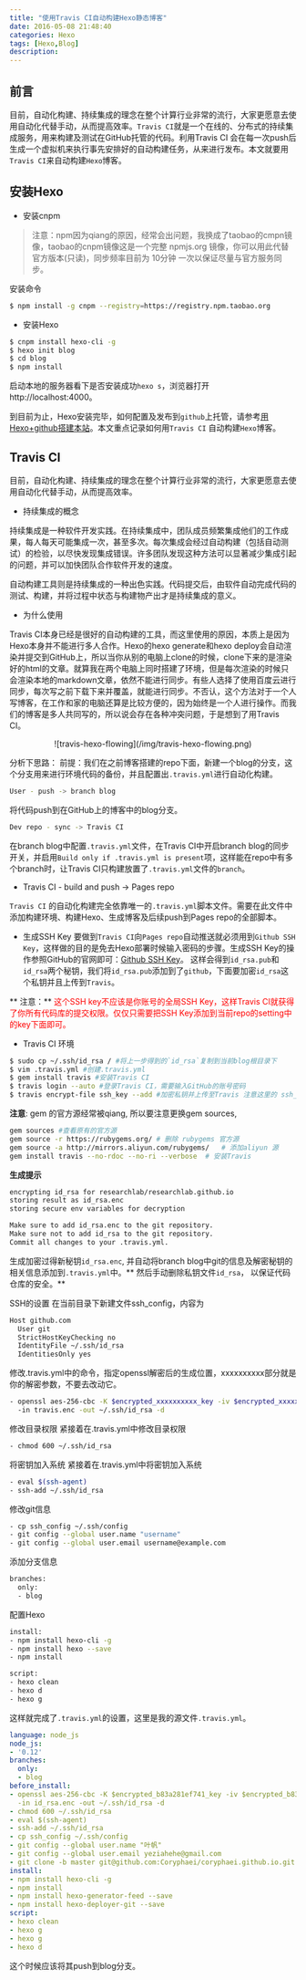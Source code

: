 ```yaml
---
title: "使用Travis CI自动构建Hexo静态博客" 
date: 2016-05-08 21:48:40
categories: Hexo
tags: [Hexo,Blog]
description:
---
```


## 前言

目前，自动化构建、持续集成的理念在整个计算行业非常的流行，大家更愿意去使用自动化代替手动，从而提高效率。`Travis CI`就是一个在线的、分布式的持续集成服务，用来构建及测试在GitHub托管的代码。利用Travis CI 会在每一次push后生成一个虚拟机来执行事先安排好的自动构建任务，从来进行发布。本文就要用`Travis CI`来自动构建`Hexo`博客。
<!--more-->

## 安装Hexo

* 安装cnpm

> 注意：npm因为qiang的原因，经常会出问题，我换成了taobao的cmpn镜像，taobao的cnpm镜像这是一个完整 npmjs.org 镜像，你可以用此代替官方版本(只读)，同步频率目前为 10分钟 一次以保证尽量与官方服务同步。

安装命令
```bash
$ npm install -g cnpm --registry=https://registry.npm.taobao.org
```

* 安装Hexo

```bash
$ cnpm install hexo-cli -g
$ hexo init blog
$ cd blog
$ npm install
```

启动本地的服务器看下是否安装成功`hexo s`，浏览器打开http://localhost:4000。

到目前为止，Hexo安装完毕，如何配置及发布到`github`上托管，请参考[用Hexo+github搭建本站](./hexo-blog-1.md)。本文重点记录如何用`Travis CI` 自动构建`Hexo`博客。

## Travis CI
目前，自动化构建、持续集成的理念在整个计算行业非常的流行，大家更愿意去使用自动化代替手动，从而提高效率。

* 持续集成的概念

持续集成是一种软件开发实践。在持续集成中，团队成员频繁集成他们的工作成果，每人每天可能集成一次，甚至多次。每次集成会经过自动构建（包括自动测试）的检验，以尽快发现集成错误。许多团队发现这种方法可以显著减少集成引起的问题，并可以加快团队合作软件开发的速度。

自动构建工具则是持续集成的一种出色实践。代码提交后，由软件自动完成代码的测试、构建，并将过程中状态与构建物产出才是持续集成的意义。

* 为什么使用

Travis CI本身已经是很好的自动构建的工具，而这里使用的原因，本质上是因为Hexo本身并不能进行多人合作。Hexo的hexo generate和hexo deploy会自动渲染并提交到GitHub上，所以当你从别的电脑上clone的时候，clone下来的是渲染好的html的文章。就算我在两个电脑上同时搭建了环境，但是每次渲染的时候只会渲染本地的markdown文章，依然不能进行同步。有些人选择了使用百度云进行同步，每次写之前下载下来并覆盖，就能进行同步。不否认，这个方法对于一个人写博客，在工作和家的电脑还算是比较方便的，因为始终是一个人进行操作。而我们的博客是多人共同写的，所以说会存在各种冲突问题，于是想到了用Travis CI。

<center>![travis-hexo-flowing](/img/travis-hexo-flowing.png)</center>

分析下思路：
前提：我们在之前博客搭建的repo下面，新建一个blog的分支，这个分支用来进行环境代码的备份，并且配置出`.travis.yml`进行自动化构建。

```bash
User - push -> branch blog
```

将代码push到在GitHub上的博客中的blog分支。

```bash
Dev repo - sync -> Travis CI
```

在branch blog中配置`.travis.yml`文件，在Travis CI中开启branch blog的同步开关，并启用`Build only if .travis.yml is present`项，这样能在repo中有多个branch时，让Travis CI只构建放置了`.travis.yml`文件的`branch`。

* Travis CI - build and push -> Pages repo

`Travis CI` 的自动化构建完全依靠唯一的`.travis.yml`脚本文件。需要在此文件中添加构建环境、构建Hexo、生成博客及后续push到Pages repo的全部脚本。

* 生成SSH Key
要做到`Travis CI`向`Pages repo`自动推送就必须用到`Github SSH Key`，这样做的目的是免去Hexo部署时候输入密码的步骤。生成SSH Key的操作参照GitHub的官网即可：[Github SSH Key](https://help.github.com/articles/generating-an-ssh-key/)。
这样会得到`id_rsa.pub`和`id_rsa`两个秘钥，我们将`id_rsa.pub`添加到了`github`，下面要加密`id_rsa`这个私钥并且上传到`Travis`。

** 注意：** <font color=red>这个SSH key不应该是你账号的全局SSH Key，这样Travis CI就获得了你所有代码库的提交权限。仅仅只需要把SSH Key添加到当前repo的setting中的key下面即可。</font>

* Travis CI 环境
```bash
$ sudo cp ~/.ssh/id_rsa / #将上一步得到的`id_rsa`复制到当前blog根目录下
$ vim .travis.yml #创建.travis.yml
$ gem install travis #安装Travis CI
$ travis login --auto #登录Travis CI，需要输入GitHub的账号密码
$ travis encrypt-file ssh_key --add #加密私钥并上传至Travis 注意这里的 ssh_key 要换成上面私钥的名称，即: travis encrypt-file id_rsa
```
**注意**:
gem 的官方源经常被qiang, 所以要注意更换gem sources,
```bash
gem sources #查看原有的官方源
gem source -r https://rubygems.org/ # 删除 rubygems 官方源
gem source -a http://mirrors.aliyun.com/rubygems/   # 添加aliyun 源
gem install travis --no-rdoc --no-ri --verbose  # 安装Travis 
```

**生成提示**

```bash
encrypting id_rsa for researchlab/researchlab.github.io
storing result as id_rsa.enc
storing secure env variables for decryption

Make sure to add id_rsa.enc to the git repository.
Make sure not to add id_rsa to the git repository.
Commit all changes to your .travis.yml.
```
生成加密过得新秘钥`id_rsa.enc`, 并自动将branch blog中git的信息及解密秘钥的相关信息添加到`.travis.yml`中。** 然后手动删除私钥文件`id_rsa`， 以保证代码仓库的安全。**

SSH的设置
在当前目录下新建文件ssh_config，内容为

```bash
Host github.com
  User git
  StrictHostKeyChecking no
  IdentityFile ~/.ssh/id_rsa
  IdentitiesOnly yes
```

修改.travis.yml中的命令，指定openssl解密后的生成位置，xxxxxxxxxx部分就是你的解密参数，不要去改动它。

```bash
- openssl aes-256-cbc -K $encrypted_xxxxxxxxxx_key -iv $encrypted_xxxxxxxxxx_iv
  -in travis.enc -out ~/.ssh/id_rsa -d
```

修改目录权限
紧接着在.travis.yml中修改目录权限

```bash
- chmod 600 ~/.ssh/id_rsa
```

将密钥加入系统
紧接着在.travis.yml中将密钥加入系统

```bash
- eval $(ssh-agent)
- ssh-add ~/.ssh/id_rsa
```

修改git信息

```bash
- cp ssh_config ~/.ssh/config
- git config --global user.name "username"
- git config --global user.email username@example.com
```

添加分支信息

```bash
branches:
  only:
  - blog
```
配置Hexo

```bash
install:
- npm install hexo-cli -g
- npm install hexo --save
- npm install

script:
- hexo clean
- hexo d
- hexo g
```

这样就完成了`.travis.yml`的设置，这里是我的源文件`.travis.yml`。

```yml
language: node_js
node_js:
- '0.12'
branches:
  only:
  - blog
before_install:
- openssl aes-256-cbc -K $encrypted_b83a281ef741_key -iv $encrypted_b83a281ef741_iv
  -in id_rsa.enc -out ~/.ssh/id_rsa -d
- chmod 600 ~/.ssh/id_rsa
- eval $(ssh-agent)
- ssh-add ~/.ssh/id_rsa
- cp ssh_config ~/.ssh/config
- git config --global user.name "叶帆"
- git config --global user.email yeziahehe@gmail.com
- git clone -b master git@github.com:Coryphaei/coryphaei.github.io.git .deploy_git
install:
- npm install hexo-cli -g
- npm install
- npm install hexo-generator-feed --save
- npm install hexo-deployer-git --save
script:
- hexo clean
- hexo g
- hexo g
- hexo d
```
这个时候应该将其push到blog分支。
